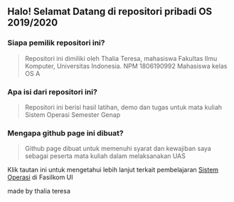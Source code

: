 ## Halo! Selamat Datang di repositori pribadi OS 2019/2020

### Siapa pemilik repositori ini? 
> Repositori ini dimiliki oleh Thalia Teresa, mahasiswa Fakultas Ilmu Komputer, Universitas Indonesia.
> NPM 1806190992
> Mahasiswa kelas OS A

### Apa isi dari repositori ini?
> Repositori ini berisi hasil latihan, demo dan tugas untuk mata kuliah Sistem Operasi Semester Genap

### Mengapa github page ini dibuat?
> Github page dibuat untuk memenuhi syarat dan kewajiban saya sebagai peserta mata kuliah dalam melaksanakan UAS


Klik tautan ini untuk mengetahui lebih lanjut terkait pembelajaran [Sistem Operasi](./url.md) di Fasilkom UI



made by thalia teresa
